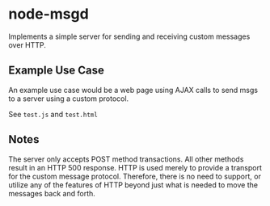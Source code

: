 
# node-msgd

Implements a simple server for sending and receiving custom messages over HTTP.


## Example Use Case

An example use case would be a web page using AJAX calls to send msgs to a
server using a custom protocol.

See `test.js` and `test.html`


## Notes

The server only accepts POST method transactions.
All other methods result in an HTTP 500 response.
HTTP is used merely to provide a transport for the custom message protocol.
Therefore, there is no need to support, or utilize any of the features of HTTP
beyond just what is needed to move the messages back and forth.
